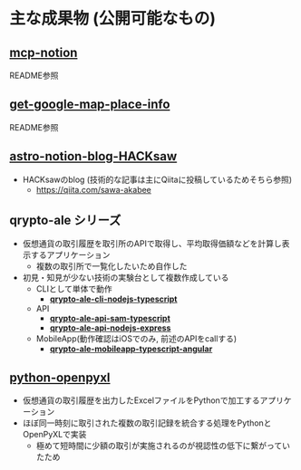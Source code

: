 # 主な成果物 (公開可能なもの)

## [mcp-notion](https://github.com/melumuccu/mcp-notion)

README参照

## [get-google-map-place-info](https://github.com/melumuccu/get-google-map-place-info)

README参照

## [astro-notion-blog-HACKsaw](https://github.com/melumuccu/astro-notion-blog-HACKsaw)

- HACKsawのblog (技術的な記事は主にQiitaに投稿しているためそちら参照)
    -  https://qiita.com/sawa-akabee

## qrypto-ale シリーズ

- 仮想通貨の取引履歴を取引所のAPIで取得し、平均取得価額などを計算し表示するアプリケーション
    - 複数の取引所で一覧化したいため自作した
- 初見・知見が少ない技術の実験台として複数作成している
    - CLIとして単体で動作
        - ****[qrypto-ale-cli-nodejs-typescript](https://github.com/melumuccu/qrypto-ale-cli-nodejs-typescript)****
    - API
        - ****[qrypto-ale-api-sam-typescript](https://github.com/melumuccu/qrypto-ale-api-sam-typescript)****
        - ****[qrypto-ale-api-nodejs-express](https://github.com/melumuccu/qrypto-ale-api-nodejs-express)****
    - MobileApp(動作確認はiOSでのみ, 前述のAPIをcallする)
        - ****[qrypto-ale-mobileapp-typescript-angular](https://github.com/melumuccu/qrypto-ale-mobileapp-typescript-angular)****

## [python-openpyxl](https://github.com/melumuccu/python-openpyxl)

- 仮想通貨の取引履歴を出力したExcelファイルをPythonで加工するアプリケーション
- ほぼ同一時刻に取引された複数の取引記録を統合する処理をPythonとOpenPyXLで実装
    - 極めて短時間に少額の取引が実施されるのが視認性の低下に繋がっていたため
